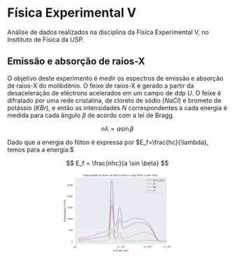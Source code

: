 # Física Experimental V

Análise de dados realizados na disciplina da Física Experimental V, no Insitituto de Física da USP.

## Emissão e absorção de raios-X

O objetivo deste experimento é medir os espectros de emissão e absorção de raios-X do molibdênio. O feixe de raios-X é gerado a partir da desaceleração de eléctrons acelerados em um campo de ddp $U$. O feixe é difratado por uma rede cristalina, de cloreto de sódio ($NaCl$) e brometo de potássio ($KBr$), e então as intensidades $N$ correspondentes a cada energia é medida para cada ângulo $\beta$ de acordo com a lei de Bragg.

$$ n \lambda = a \sin \beta $$

Dado que a energia do fóton é expressa por $E_f=\frac{hc}{\lambda}, temos para a energia:$

$$ E_f = \frac{nhc}{a \sin \beta} $$

<div width='100%' align='center'>
<img width='50%' src='1 - Emissão e absorção de Raios-X/nacl_absorption.png'>
</div>
